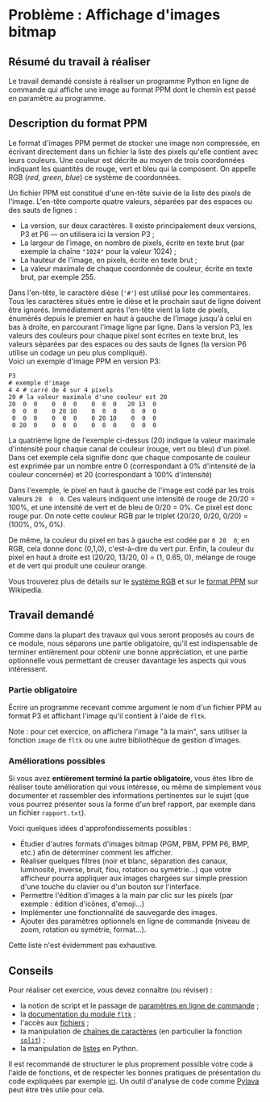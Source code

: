 # Problème : Affichage d'images bitmap

## Résumé du travail à réaliser

Le travail demandé consiste à réaliser un programme Python en ligne de commande 
qui affiche une image au format PPM dont le chemin est passé en paramètre au 
programme.

## Description du format PPM

Le format d'images PPM permet de stocker une image non compressée, en écrivant
directement dans un fichier la liste des pixels qu'elle contient avec leurs
couleurs. Une couleur est décrite au moyen de trois coordonnées indiquant les
quantités de rouge, vert et bleu qui la composent. On appelle RGB (*red, green,
blue*) ce système de coordonnées.

Un fichier PPM est constitué d'une en-tête suivie de la liste des pixels de
l'image. L'en-tête comporte quatre valeurs, séparées par des espaces ou des
sauts de lignes :

-   La version, sur deux caractères. Il existe principalement deux versions, P3
    et P6 — on utilisera ici la version P3 ;
-   La largeur de l'image, en nombre de pixels, écrite en texte brut (par
    exemple la chaîne `"1024"` pour la valeur 1024) ;
-   La hauteur de l'image, en pixels, écrite en texte brut ;
-   La valeur maximale de chaque coordonnée de couleur, écrite en texte brut,
    par exemple 255.

Dans l'en-tête, le caractère dièse (`'#'`) est utilisé pour les commentaires.
Tous les caractères situés entre le dièse et le prochain saut de ligne doivent
être ignorés.
Immédiatement après l'en-tête vient la liste de pixels, énumérés depuis le
premier en haut à gauche de l'image jusqu'à celui en bas à droite, en
parcourant l'image ligne par ligne.
Dans la version P3, les valeurs des couleurs pour chaque pixel sont écrites en
texte brut, les valeurs séparées par des espaces ou des sauts de lignes (la
version P6 utilise un codage un peu plus compliqué).  
Voici un exemple d'image PPM en version P3:

```
P3
# exemple d'image
4 4 # carré de 4 sur 4 pixels
20 # la valeur maximale d'une couleur est 20
20  0  0    0  0  0    0  0  0   20 13  0
 0  0  0    0 20 10    0  0  0    0  0  0
 0  0  0    0  0  0    0 20 10    0  0  0
 0 20  0    0  0  0    0  0  0    0  0  0
```

La quatrième ligne de l'exemple ci-dessus (20) indique la valeur maximale
d'intensité pour chaque canal de couleur (rouge, vert ou bleu) d'un pixel. Dans
cet exemple cela signifie donc que chaque composante de couleur est exprimée
par un nombre entre 0 (correspondant à 0% d'intensité de la couleur concernée)
et 20 (correspondant à 100% d'intensité)

Dans l'exemple, le pixel en haut à gauche de l'image est codé par les trois
valeurs `20  0  0`. Ces valeurs indiquent une intensité de rouge de 20/20 =
100%, et une intensité de vert et de bleu de 0/20 = 0%. Ce pixel est donc
rouge pur. On note cette couleur RGB par le triplet 
(20/20, 0/20, 0/20) = (100%, 0%, 0%). 

De même, la couleur du pixel en bas à gauche est codée par `0 20  0`; en RGB,
cela donne donc (0,1,0), c'est-à-dire du vert pur. Enfin, la couleur du pixel
en haut à droite est (20/20, 13/20, 0) = (1, 0.65, 0), mélange de rouge et de
vert qui produit une couleur orange.

Vous trouverez plus de détails sur le [système
RGB](https://fr.wikipedia.org/wiki/Rouge_vert_bleu) et sur le [format
PPM](https://fr.wikipedia.org/wiki/Portable_pixmap) sur Wikipedia.

## Travail demandé

Comme dans la plupart des travaux qui vous seront proposés au cours de ce
module, nous séparons une partie obligatoire, qu'il est indispensable de
terminer entièrement pour obtenir une bonne appréciation, et une partie
optionnelle vous permettant de creuser davantage les aspects qui vous
intéressent.

### Partie obligatoire

Écrire un programme recevant comme argument le nom d'un fichier PPM au format
P3 et affichant l'image qu'il contient à l'aide de `fltk`. 

Note : pour cet exercice, on affichera l'image "à la main", sans utiliser la
fonction `image` de `fltk` ou une autre bibliothèque de gestion d'images.

### Améliorations possibles

Si vous avez **entièrement terminé la partie obligatoire**, vous êtes libre de
réaliser toute amélioration qui vous intéresse, ou même de simplement vous
documenter et rassembler des informations pertinentes sur le sujet (que vous
pourrez présenter sous la forme d'un bref rapport, par exemple dans un fichier
`rapport.txt`).

Voici quelques idées d'approfondissements possibles :

- Étudier d'autres formats d'images bitmap (PGM, PBM, PPM P6, BMP, etc.) afin
  de déterminer comment les afficher.
- Réaliser quelques filtres (noir et blanc, séparation des canaux, luminosité,
  inverse, bruit, flou, rotation ou symétrie...) que votre afficheur pourra
  appliquer aux images chargées sur simple pression d'une touche du clavier ou
  d'un bouton sur l'interface.
- Permettre l'édition d'images à la main par clic sur les pixels (par exemple :
  édition d'icônes, d'emoji...)
- Implémenter une fonctionnalité de sauvegarde des images.
- Ajouter des paramètres optionnels en ligne de commande (niveau de zoom,
  rotation ou symétrie, format...).

Cette liste n'est évidemment pas exhaustive.

## Conseils

Pour réaliser cet exercice, vous devez connaître (ou réviser) :
- la notion de script et le passage de [paramètres en ligne de
  commande](https://docs.python.org/fr/3/tutorial/stdlib.html#command-line-arguments) ;
- la [documentation du module `fltk`](https://antoinemeyer.frama.io/fltk/) ;
- l'accès aux
  [fichiers](https://docs.python.org/fr/3/tutorial/inputoutput.html#reading-and-writing-files) ;
- la manipulation de [chaînes de
  caractères](https://docs.python.org/fr/3/tutorial/introduction.html#strings)
  (en particulier la fonction
  [`split`](https://docs.python.org/fr/3/library/stdtypes.html#str.split)) ;
- la manipulation de
  [listes](https://docs.python.org/fr/3/tutorial/introduction.html#lists) en
  Python.

Il est recommandé de structurer le plus proprement possible votre code à l'aide
de fonctions, et de respecter les bonnes pratiques de présentation du code
expliquées par exemple
[ici](https://python.sdv.univ-paris-diderot.fr/15_bonnes_pratiques/). Un outil
d'analyse de code comme [Pylava](https://pylavadocs.readthedocs.io/en/latest/)
peut être très utile pour cela.